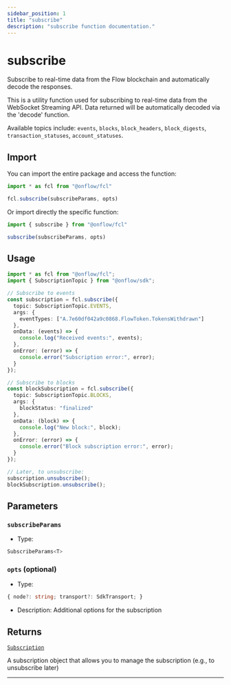 ```yaml
---
sidebar_position: 1
title: "subscribe"
description: "subscribe function documentation."
---
```


<!-- THIS DOCUMENT IS AUTO-GENERATED FROM [onflow/fcl/../sdk/src/transport/subscribe/subscribe.ts](https://github.com/onflow/fcl-js/tree/master/packages/fcl/../sdk/src/transport/subscribe/subscribe.ts). DO NOT EDIT MANUALLY -->

# subscribe

Subscribe to real-time data from the Flow blockchain and automatically decode the responses.

This is a utility function used for subscribing to real-time data from the WebSocket Streaming API. Data returned will be automatically decoded via the 'decode' function.

Available topics include: `events`, `blocks`, `block_headers`, `block_digests`, `transaction_statuses`, `account_statuses`.

## Import

You can import the entire package and access the function:

```typescript
import * as fcl from "@onflow/fcl"

fcl.subscribe(subscribeParams, opts)
```

Or import directly the specific function:

```typescript
import { subscribe } from "@onflow/fcl"

subscribe(subscribeParams, opts)
```

## Usage

```typescript
import * as fcl from "@onflow/fcl";
import { SubscriptionTopic } from "@onflow/sdk";

// Subscribe to events
const subscription = fcl.subscribe({
  topic: SubscriptionTopic.EVENTS,
  args: {
    eventTypes: ["A.7e60df042a9c0868.FlowToken.TokensWithdrawn"]
  },
  onData: (events) => {
    console.log("Received events:", events);
  },
  onError: (error) => {
    console.error("Subscription error:", error);
  }
});

// Subscribe to blocks
const blockSubscription = fcl.subscribe({
  topic: SubscriptionTopic.BLOCKS,
  args: {
    blockStatus: "finalized"
  },
  onData: (block) => {
    console.log("New block:", block);
  },
  onError: (error) => {
    console.error("Block subscription error:", error);
  }
});

// Later, to unsubscribe:
subscription.unsubscribe();
blockSubscription.unsubscribe();
```

## Parameters

### `subscribeParams` 


- Type: 
```typescript
SubscribeParams<T>
```

### `opts` (optional)


- Type: 
```typescript
{ node?: string; transport?: SdkTransport; }
```
- Description: Additional options for the subscription


## Returns

[`Subscription`](../types#subscription)


A subscription object that allows you to manage the subscription (e.g., to unsubscribe later)

---